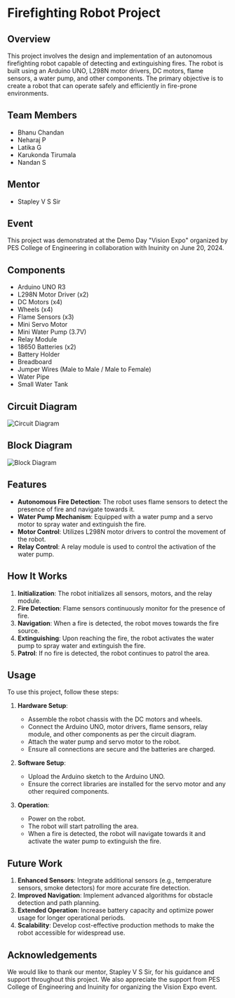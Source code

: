 # Firefighting Robot Project

## Overview

This project involves the design and implementation of an autonomous firefighting robot capable of detecting and extinguishing fires. The robot is built using an Arduino UNO, L298N motor drivers, DC motors, flame sensors, a water pump, and other components. The primary objective is to create a robot that can operate safely and efficiently in fire-prone environments.

## Team Members

- Bhanu Chandan
- Neharaj P
- Latika G
- Karukonda Tirumala
- Nandan S

## Mentor

- Stapley V S Sir

## Event

This project was demonstrated at the Demo Day "Vision Expo" organized by PES College of Engineering in collaboration with Inuinity on June 20, 2024.

## Components

- Arduino UNO R3
- L298N Motor Driver (x2)
- DC Motors (x4)
- Wheels (x4)
- Flame Sensors (x3)
- Mini Servo Motor
- Mini Water Pump (3.7V)
- Relay Module
- 18650 Batteries (x2)
- Battery Holder
- Breadboard
- Jumper Wires (Male to Male / Male to Female)
- Water Pipe
- Small Water Tank

## Circuit Diagram

![Circuit Diagram](schematics/circuit_diagram.png)

## Block Diagram

![Block Diagram](schematics/block_diagram.png)

## Features

- **Autonomous Fire Detection**: The robot uses flame sensors to detect the presence of fire and navigate towards it.
- **Water Pump Mechanism**: Equipped with a water pump and a servo motor to spray water and extinguish the fire.
- **Motor Control**: Utilizes L298N motor drivers to control the movement of the robot.
- **Relay Control**: A relay module is used to control the activation of the water pump.

## How It Works

1. **Initialization**: The robot initializes all sensors, motors, and the relay module.
2. **Fire Detection**: Flame sensors continuously monitor for the presence of fire.
3. **Navigation**: When a fire is detected, the robot moves towards the fire source.
4. **Extinguishing**: Upon reaching the fire, the robot activates the water pump to spray water and extinguish the fire.
5. **Patrol**: If no fire is detected, the robot continues to patrol the area.

## Usage

To use this project, follow these steps:

1. **Hardware Setup**:
   - Assemble the robot chassis with the DC motors and wheels.
   - Connect the Arduino UNO, motor drivers, flame sensors, relay module, and other components as per the circuit diagram.
   - Attach the water pump and servo motor to the robot.
   - Ensure all connections are secure and the batteries are charged.

2. **Software Setup**:
   - Upload the Arduino sketch to the Arduino UNO.
   - Ensure the correct libraries are installed for the servo motor and any other required components.

3. **Operation**:
   - Power on the robot.
   - The robot will start patrolling the area.
   - When a fire is detected, the robot will navigate towards it and activate the water pump to extinguish the fire.

## Future Work

1. **Enhanced Sensors**: Integrate additional sensors (e.g., temperature sensors, smoke detectors) for more accurate fire detection.
2. **Improved Navigation**: Implement advanced algorithms for obstacle detection and path planning.
3. **Extended Operation**: Increase battery capacity and optimize power usage for longer operational periods.
4. **Scalability**: Develop cost-effective production methods to make the robot accessible for widespread use.

## Acknowledgements

We would like to thank our mentor, Stapley V S Sir, for his guidance and support throughout this project. We also appreciate the support from PES College of Engineering and Inuinity for organizing the Vision Expo event.


